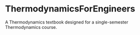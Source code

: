 # ThermodynamicsForEngineers
A Thermodynamics textbook designed for a single-semester Thermodynamics course.
